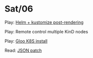 # Sat/06

Play: [Helm + kustomize post-rendering](https://github.com/thomastaylor312/advanced-helm-demos/tree/master/post-render)

Play: Remote control multiple KinD nodes

Play: [Gloo K8S install](https://docs.solo.io/gloo-edge/latest/installation/gateway/kubernetes/)

Read: [JSON patch](http://jsonpatch.com/)
